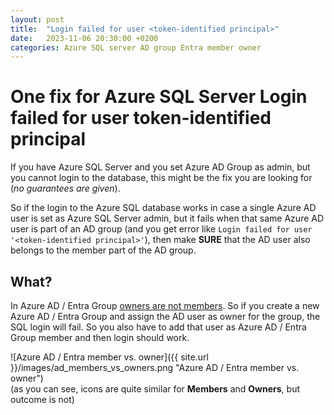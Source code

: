 ```yaml
---
layout: post
title:  "Login failed for user <token-identified principal>"
date:   2023-11-06 20:30:00 +0200
categories: Azure SQL server AD group Entra member owner
---
```

# One fix for Azure SQL Server Login failed for user token-identified principal

If you have Azure SQL Server and you set Azure AD Group as admin, but you cannot login to the database, this might be the fix you are looking for (*no guarantees are given*).

So if the login to the Azure SQL database works in case a single Azure AD user is set as Azure SQL Server admin, but it fails when that same Azure AD user is part of an AD group (and you get error like `Login failed for user '<token-identified principal>'`), then make **SURE** that the AD user also belongs to the member part of the AD group.

## What?

In Azure AD / Entra Group [owners are not members](https://learn.microsoft.com/en-us/answers/questions/1159925/deep-dive-needed-about-azure-ad-group-owners). So if you create a new Azure AD / Entra Group and assign the AD user as owner for the group, the SQL login will fail. So you also have to add that user as Azure AD / Entra Group member and then login should work.

![Azure AD / Entra member vs. owner]({{ site.url }}/images/ad_members_vs_owners.png "Azure AD / Entra member vs. owner")   
(as you can see, icons are quite similar for **Members** and **Owners**, but outcome is not)